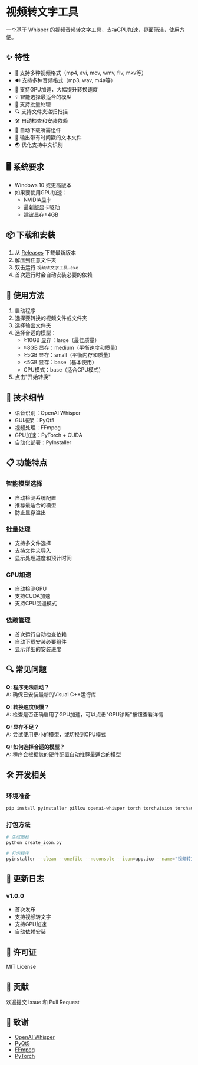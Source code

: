# 视频转文字工具

一个基于 Whisper 的视频音频转文字工具，支持GPU加速，界面简洁，使用方便。

## ✨ 特性

- 🎥 支持多种视频格式（mp4, avi, mov, wmv, flv, mkv等）
- 🔊 支持多种音频格式（mp3, wav, m4a等）
- 🚀 支持GPU加速，大幅提升转换速度
- 💡 智能选择最适合的模型
- 📂 支持批量处理
- 🔍 支持文件夹递归扫描
- 🛠 自动检查和安装依赖
- 🎯 自动下载所需组件
- 📝 输出带有时间戳的文本文件
- 🌏 优化支持中文识别

## 🖥 系统要求

- Windows 10 或更高版本
- 如果要使用GPU加速：
  - NVIDIA显卡
  - 最新版显卡驱动
  - 建议显存≥4GB

## 📦 下载和安装

1. 从 [Releases](https://github.com/your-username/your-repo/releases) 下载最新版本
2. 解压到任意文件夹
3. 双击运行 `视频转文字工具.exe`
4. 首次运行时会自动安装必要的依赖

## 🚀 使用方法

1. 启动程序
2. 选择要转换的视频文件或文件夹
3. 选择输出文件夹
4. 选择合适的模型：
   - ≥10GB 显存：large（最佳质量）
   - ≥8GB 显存：medium（平衡速度和质量）
   - ≥5GB 显存：small（平衡内存和质量）
   - <5GB 显存：base（基本使用）
   - CPU模式：base（适合CPU模式）
5. 点击"开始转换"

## 🔧 技术细节

- 语音识别：OpenAI Whisper
- GUI框架：PyQt5
- 视频处理：FFmpeg
- GPU加速：PyTorch + CUDA
- 自动化部署：PyInstaller

## 📋 功能特点

### 智能模型选择
- 自动检测系统配置
- 推荐最适合的模型
- 防止显存溢出

### 批量处理
- 支持多文件选择
- 支持文件夹导入
- 显示处理进度和预计时间

### GPU加速
- 自动检测GPU
- 支持CUDA加速
- 支持CPU回退模式

### 依赖管理
- 首次运行自动检查依赖
- 自动下载安装必要组件
- 显示详细的安装进度

## 🔍 常见问题

**Q: 程序无法启动？**  
A: 确保已安装最新的Visual C++运行库

**Q: 转换速度很慢？**  
A: 检查是否正确启用了GPU加速，可以点击"GPU诊断"按钮查看详情

**Q: 显存不足？**  
A: 尝试使用更小的模型，或切换到CPU模式

**Q: 如何选择合适的模型？**  
A: 程序会根据您的硬件配置自动推荐最适合的模型

## 🛠 开发相关

### 环境准备
```bash
pip install pyinstaller pillow openai-whisper torch torchvision torchaudio PyQt5
```

### 打包方法
```bash
# 生成图标
python create_icon.py

# 打包程序
pyinstaller --clean --onefile --noconsole --icon=app.ico --name="视频转文字工具" videoToText.py
```

## 📝 更新日志

### v1.0.0
- 首次发布
- 支持视频转文字
- 支持GPU加速
- 自动依赖安装

## 📄 许可证

MIT License

## 🤝 贡献

欢迎提交 Issue 和 Pull Request

## 🙏 致谢

- [OpenAI Whisper](https://github.com/openai/whisper)
- [PyQt5](https://www.riverbankcomputing.com/software/pyqt/)
- [FFmpeg](https://ffmpeg.org/)
- [PyTorch](https://pytorch.org/) 